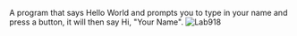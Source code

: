 A program that says Hello World and prompts you to type in your name and press a button, it will then say Hi, "Your Name". ![Lab918](https://github.com/user-attachments/assets/fb53d7c4-6b03-474e-a72e-85329cecee06)

